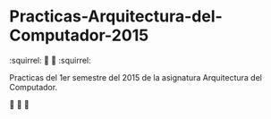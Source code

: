 # Practicas-Arquitectura-del-Computador-2015

:squirrel: :floppy_disk: :floppy_disk: :squirrel: 

Practicas del 1er semestre del 2015 de la asignatura Arquitectura del Computador.

:pizza: :penguin: :pizza:
